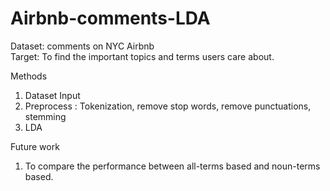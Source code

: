 # Airbnb-comments-LDA

Dataset: comments on NYC Airbnb  
Target: To find the important topics and terms users care about. 

Methods
1. Dataset Input  
2. Preprocess : Tokenization, remove stop words, remove punctuations, stemming
3. LDA

Future work
1. To compare the performance between all-terms based and noun-terms based.
